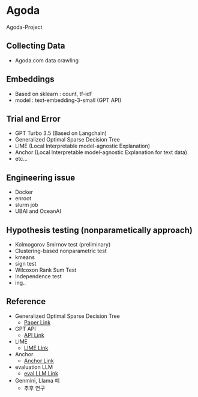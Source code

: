 # Agoda
Agoda-Project

## Collecting Data
- Agoda.com data crawling

## Embeddings
- Based on sklearn : count, tf-idf
- model : text-embedding-3-small (GPT API)

## Trial and Error
- GPT Turbo 3.5 (Based on Langchain)
- Generalized Optimal Sparse Decision Tree
- LIME (Local Interpretable model-agnostic Explanation)
- Anchor (Local Interpretable model-agnostic Explanation for text data)
- etc...

## Engineering issue
- Docker
- enroot
- slurm job
- UBAI and OceanAI


## Hypothesis testing (nonparametically approach)
 - Kolmogorov Smirnov test (preliminary)
 - Clustering-based nonparametric test
  - kmeans
 - sign test
  - Wilcoxon Rank Sum Test
 - Independence test
  - ing..
## Reference

- Generalized Optimal Sparse Decision Tree
  - [Paper Link](https://arxiv.org/abs/2112.00798)
- GPT API
  - [API Link](https://platform.openai.com/docs/guides/text-generation)
- LIME
  - [LIME Link](https://github.com/marcotcr/lime)
- Anchor
  - [Anchor Link](https://proceedings.mlr.press/v130/mardaoui21a.html)
- evaluation LLM
  - [eval LLM Link](https://arxiv.org/abs/2406.09714)
- Genmini, Llama 예
  - 추후 연구
